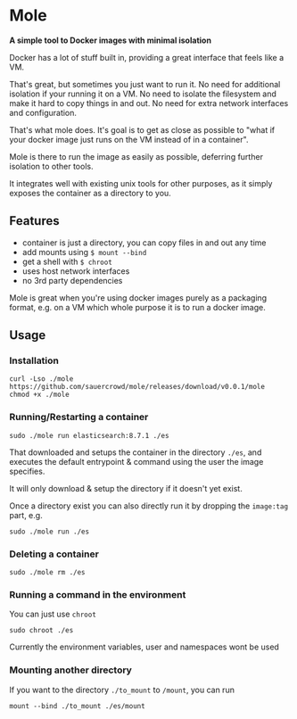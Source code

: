 # Mole

**A simple tool to Docker images with minimal isolation**

Docker has a lot of stuff built in, providing a great interface that feels like a VM.

That's great, but sometimes you just want to run it. No need for additional isolation if your running it on a VM.
No need to isolate the filesystem and make it hard to copy things in and out. No need for extra network interfaces and configuration.

That's what mole does. It's goal is to get as close as possible to "what if your docker image just runs on the VM instead of in a container".

Mole is there to run the image as easily as possible, deferring further isolation to other tools.

It integrates well with existing unix tools for other purposes, as it simply exposes the container as a directory to you.

## Features
- container is just a directory, you can copy files in and out any time
- add mounts using `$ mount --bind`
- get a shell with `$ chroot`
- uses host network interfaces
- no 3rd party dependencies

Mole is great when you're using docker images purely as a packaging format,
e.g. on a VM which whole purpose it is to run a docker image.


## Usage

### Installation

```
curl -Lso ./mole https://github.com/sauercrowd/mole/releases/download/v0.0.1/mole
chmod +x ./mole
```

### Running/Restarting a container

```
sudo ./mole run elasticsearch:8.7.1 ./es
```

That downloaded and setups the container in the directory `./es`, and
executes the default entrypoint & command using the user the image specifies.

It will only download & setup the directory if it doesn't yet exist.

Once a directory exist you can also directly run it by dropping the `image:tag` part, e.g.

```
sudo ./mole run ./es
```

### Deleting a container

```
sudo ./mole rm ./es
```


### Running a command in the environment

You can just use `chroot`

```
sudo chroot ./es
```

Currently the environment variables, user and namespaces wont be used

### Mounting another directory

If you want to the directory `./to_mount` to `/mount`, you can run

```
mount --bind ./to_mount ./es/mount
```
